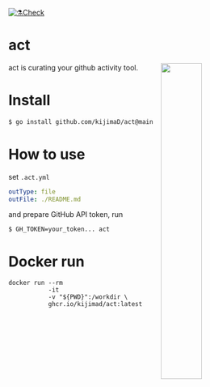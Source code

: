 [![⚗️Check](https://github.com/kijimaD/act/actions/workflows/check.yml/badge.svg)](https://github.com/kijimaD/act/actions/workflows/check.yml)

# act

<img src="https://user-images.githubusercontent.com/11595790/193450591-6b681517-3b5a-4dd4-ac04-5dce9b209882.png" width="40%" align=right>

act is curating your github activity tool.

# Install

```sh
$ go install github.com/kijimaD/act@main
```

# How to use

set `.act.yml`

```yml
outType: file
outFile: ./README.md
```

and prepare GitHub API token, run

```shell
$ GH_TOKEN=your_token... act
```

# Docker run

```shell
docker run --rm
           -it
           -v "${PWD}":/workdir \
           ghcr.io/kijimad/act:latest
```
